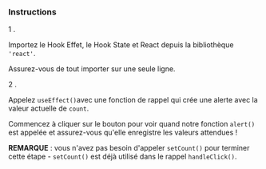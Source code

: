 ### Instructions

1 .

Importez le Hook Effet, le  Hook State et React depuis la bibliothèque `'react'`.

Assurez-vous de tout importer sur une seule ligne.

2 .

Appelez `useEffect()`avec une fonction de rappel qui crée une alerte avec la valeur actuelle de `count`.

Commencez à cliquer sur le bouton pour voir quand notre fonction `alert()` est appelée et assurez-vous qu'elle enregistre les valeurs attendues !

**REMARQUE** : vous n'avez pas besoin d'appeler `setCount()` pour terminer cette étape - `setCount()` est déjà utilisé dans le rappel `handleClick()`.
